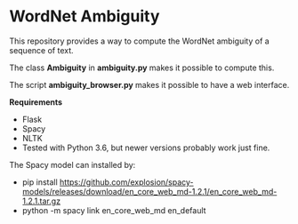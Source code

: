 # WordNet Ambiguity

This repository provides a way to compute the WordNet ambiguity of a sequence of text.

The class **Ambiguity** in **ambiguity.py** makes it possible to compute this.

The script **ambiguity_browser.py** makes it possible to have a web interface.

**Requirements**

* Flask
* Spacy
* NLTK
* Tested with Python 3.6, but newer versions probably work just fine.
    
The Spacy model can installed by:
* pip install https://github.com/explosion/spacy-models/releases/download/en_core_web_md-1.2.1/en_core_web_md-1.2.1.tar.gz
* python -m spacy link en_core_web_md en_default

